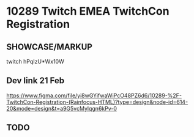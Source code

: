 # 10289 Twitch EMEA TwitchCon Registration

## SHOWCASE/MARKUP
twitch
hPqIzU*Wx10W

## Dev link 21 Feb
https://www.figma.com/file/yi8wGYifwaWiPcO48PZ6d6/10289-%2F-TwitchCon-Registration-(Rainfocus-HTML)?type=design&node-id=614-20&mode=design&t=a9G5vcMylqgn6kPv-0

## TODO
